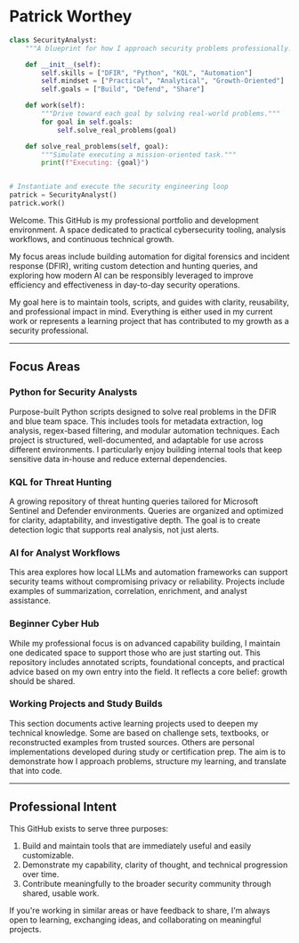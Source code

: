 # Patrick Worthey

```python
class SecurityAnalyst:
    """A blueprint for how I approach security problems professionally."""

    def __init__(self):
        self.skills = ["DFIR", "Python", "KQL", "Automation"]
        self.mindset = ["Practical", "Analytical", "Growth-Oriented"]
        self.goals = ["Build", "Defend", "Share"]

    def work(self):
        """Drive toward each goal by solving real-world problems."""
        for goal in self.goals:
            self.solve_real_problems(goal)

    def solve_real_problems(self, goal):
        """Simulate executing a mission-oriented task."""
        print(f"Executing: {goal}")


# Instantiate and execute the security engineering loop
patrick = SecurityAnalyst()
patrick.work()

```

Welcome. This GitHub is my professional portfolio and development environment. A space dedicated to practical cybersecurity tooling, analysis workflows, and continuous technical growth.

My focus areas include building automation for digital forensics and incident response (DFIR), writing custom detection and hunting queries, and exploring how modern AI can be responsibly leveraged to improve efficiency and effectiveness in day-to-day security operations.

My goal here is to maintain tools, scripts, and guides with clarity, reusability, and professional impact in mind. Everything is either used in my current work or represents a learning project that has contributed to my growth as a security professional.

---

## Focus Areas

### Python for Security Analysts
Purpose-built Python scripts designed to solve real problems in the DFIR and blue team space. This includes tools for metadata extraction, log analysis, regex-based filtering, and modular automation techniques. Each project is structured, well-documented, and adaptable for use across different environments. I particularly enjoy building internal tools that keep sensitive data in-house and reduce external dependencies.

### KQL for Threat Hunting
A growing repository of threat hunting queries tailored for Microsoft Sentinel and Defender environments. Queries are organized and optimized for clarity, adaptability, and investigative depth. The goal is to create detection logic that supports real analysis, not just alerts.

### AI for Analyst Workflows
This area explores how local LLMs and automation frameworks can support security teams without compromising privacy or reliability. Projects include examples of summarization, correlation, enrichment, and analyst assistance.

### Beginner Cyber Hub
While my professional focus is on advanced capability building, I maintain one dedicated space to support those who are just starting out. This repository includes annotated scripts, foundational concepts, and practical advice based on my own entry into the field. It reflects a core belief: growth should be shared.

### Working Projects and Study Builds
This section documents active learning projects used to deepen my technical knowledge. Some are based on challenge sets, textbooks, or reconstructed examples from trusted sources. Others are personal implementations developed during study or certification prep. The aim is to demonstrate how I approach problems, structure my learning, and translate that into code.

---

## Professional Intent

This GitHub exists to serve three purposes:

1. Build and maintain tools that are immediately useful and easily customizable.
2. Demonstrate my capability, clarity of thought, and technical progression over time.
3. Contribute meaningfully to the broader security community through shared, usable work.

If you're working in similar areas or have feedback to share, I'm always open to learning, exchanging ideas, and collaborating on meaningful projects.
